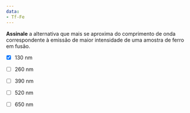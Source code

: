 ```yaml
---
data:
- Tf-Fe
---
```

**Assinale** a alternativa que mais se aproxima do comprimento de onda correspondente à emissão de maior intensidade de uma amostra de ferro em fusão.

- [x] 130 nm
- [ ] 260 nm
- [ ] 390 nm
- [ ] 520 nm
- [ ] 650 nm

